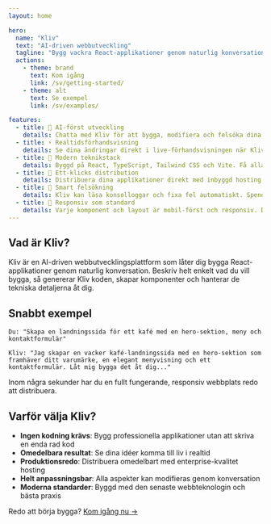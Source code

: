 ```yaml
---
layout: home

hero:
  name: "Kliv"
  text: "AI-driven webbutveckling"
  tagline: "Bygg vackra React-applikationer genom naturlig konversation"
  actions:
    - theme: brand
      text: Kom igång
      link: /sv/getting-started/
    - theme: alt
      text: Se exempel
      link: /sv/examples/

features:
  - title: 🤖 AI-först utveckling
    details: Chatta med Kliv för att bygga, modifiera och felsöka dina applikationer med naturligt språk. Ingen manuell kodning behövs.
  - title: ⚡ Realtidsförhandsvisning
    details: Se dina ändringar direkt i live-förhandsvisningen när Kliv modifierar din kod. Vad du ser är vad du får.
  - title: 🎨 Modern teknikstack
    details: Byggd på React, TypeScript, Tailwind CSS och Vite. Få alla fördelar med modern webbutveckling.
  - title: 🚀 Ett-klicks distribution
    details: Distribuera dina applikationer direkt med inbyggd hosting. Anpassade domäner och SSL inkluderat.
  - title: 🔧 Smart felsökning
    details: Kliv kan läsa konsolloggar och fixa fel automatiskt. Spendera mindre tid på felsökning, mer tid på att bygga.
  - title: 📱 Responsiv som standard
    details: Varje komponent och layout är mobil-först och responsiv. Dina appar fungerar perfekt på alla enheter.
---
```


## Vad är Kliv?

Kliv är en AI-driven webbutvecklingsplattform som låter dig bygga React-applikationer genom naturlig konversation. Beskriv helt enkelt vad du vill bygga, så genererar Kliv koden, skapar komponenter och hanterar de tekniska detaljerna åt dig.

## Snabbt exempel

```
Du: "Skapa en landningssida för ett kafé med en hero-sektion, meny och kontaktformulär"

Kliv: "Jag skapar en vacker kafé-landningssida med en hero-sektion som framhäver ditt varumärke, en elegant menyvisning och ett kontaktformulär. Låt mig bygga det åt dig..."
```

Inom några sekunder har du en fullt fungerande, responsiv webbplats redo att distribuera.

## Varför välja Kliv?

- **Ingen kodning krävs**: Bygg professionella applikationer utan att skriva en enda rad kod
- **Omedelbara resultat**: Se dina idéer komma till liv i realtid
- **Produktionsredo**: Distribuera omedelbart med enterprise-kvalitet hosting
- **Helt anpassningsbar**: Alla aspekter kan modifieras genom konversation
- **Moderna standarder**: Byggd med den senaste webbteknologin och bästa praxis

Redo att börja bygga? [Kom igång nu →](/sv/getting-started/)
